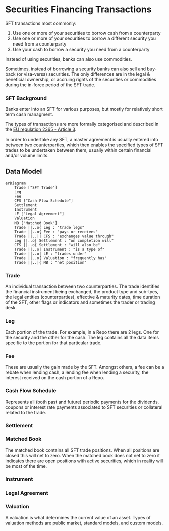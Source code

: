 # Securities Financing Transactions
SFT transactions most commonly:  
1. Use one or more of your securities to borrow cash from a counterparty  
2. Use one or more of your securities to borrow a different security you need from a counterparty  
3. Use your cash to borrow a security you need from a counterparty  

Instead of using securities, banks can also use commodities.   

Sometimes, instead of borrowing a security banks can also sell and buy-back (or visa-versa) securities.  The only differences are in the legal & beneficial ownership, or accruing rights of the securities or commodities during the in-force period of the SFT trade.

### SFT Background
Banks enter into an SFT for various purposes, but mostly for relatively short term cash managment.   

The types of transactions are more formally categorised and described in the [EU regulation 2365 - Article 3](https://eur-lex.europa.eu/eli/reg/2015/2365/oj).  

In order to undertake any SFT, a master agreement is usually entered into between two counterparties, which then enables the specified types of SFT trades to be undertaken between them, usually within certain financial and/or volume limits.

## Data Model
  
```mermaid
erDiagram
    Trade ["SFT Trade"] 
    Leg 
    Fee
    CFS ["Cash Flow Schedule"]
    Settlement
    Instrument
    LE ["Legal Agreement"]
    Valuation
    MB ["Matched Book"]
    Trade ||..o{ Leg : "trade legs"
    Trade ||..o{ Fee : "pays or receives"
    Trade ||..|| CFS : "exchanges value through"
    Leg ||..o| Settlement : "on completion will"
    CFS ||..o{ Settlement : "will also be"
    Trade ||..o| Instrument : "is a type of"
    Trade ||..o| LE : "trades under"
    Trade ||..o{ Valuation : "frequently has"
    Trade ||..|{ MB : "net position"

```

### Trade
An individual transaction between two counterparties.  The trade identifies the financial instrument being exchanged, the product type and sub-tyes, the legal entities (counterparties), effective & maturity dates, time duration of the SFT, other flags or indicators and sometimes the trader or trading desk.  

### Leg
Each portion of the trade.  For example, in a Repo there are 2 legs.  One for the security and the other for the cash.  The leg contains all the data items specific to the portion for that particular trade.  

### Fee 
These are usually the gain made by the SFT.  Amongst others, a fee can be a rebate when lending cash, a lending fee when lending a security, the interest received on the cash portion of a Repo. 

### Cash Flow Schedule  
Represents all (both past and future) periodic payments for the dividends, coupons or interest rate payments associated to SFT securities or collateral related to the trade.  

### Settlement  


### Matched Book 
The matched book contains all SFT trade positions.  When all positions are closed this will net to zero. When the matched book does not net to zero it indicates there are open positions with active securities, which in reality will be most of the time.  

### Instrument


### Legal Agreement  


### Valuation 
A valuation is what determines the current value of an asset.  Types of valuation methods are public market, standard models, and custom models.  
